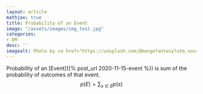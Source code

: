```yaml
---
layout: article
mathjax: true
title: Probability of an Event
image: "/assets/images/img_test.jpg"
categories:
- DM
desc: '' 
imagealt: Photo by <a href="https://unsplash.com/@mangofantasy?utm_source=unsplash&utm_medium=referral&utm_content=creditCopyText">Tim Johnson</a> on <a href="https://unsplash.com/s/photos/logic?utm_source=unsplash&utm_medium=referral&utm_content=creditCopyText">Unsplash</a>
---
```


Probability of an [Event]({% post_url 2020-11-15-event %}) is sum of the probability of outcomes of that event.
$$p(E) = \sum_{s \in E} p(s)$$